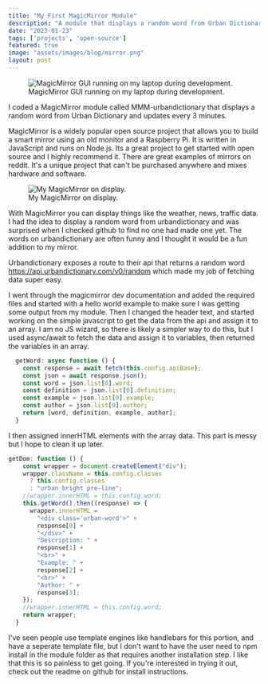 ```yaml
---
title: "My First MagicMirror Module"
description: "A module that displays a random word from Urban Dictionary"
date: "2023-01-23"
tags: ['projects', 'open-source']
featured: true
image: "assets/images/blog/mirror.png"
layout: post
---
```


<figure>
  <img
    src="/blog/mmm-urbandictionary.webp"
    alt="MagicMirror GUI running on my laptop during development."
  />
  <figcaption>
    MagicMirror GUI running on my laptop during development.
  </figcaption>
</figure>

<p className="lead">
  I coded a MagicMirror module called MMM-urbandictionary that displays a random word from Urban Dictionary and updates every 3 minutes.
</p>

MagicMirror is a widely popular open source project that allows you to build a smart mirror using an old monitor and a Raspberry Pi. It is written in JavaScript and runs on Node.js. Its a great project to get started with open source and I highly recommend it. There are great examples of mirrors on reddit. It's a unique project that can't be purchased anywhere and mixes hardware and software.

<figure>
  <img
    src="/blog/mirror.webp"
    alt="My MagicMirror on display."
  />
  <figcaption>
   My MagicMirror on display.
  </figcaption>
</figure>

With MagicMirror you can display things like the weather, news, traffic data. I had the idea to display a random word from urbandictionary and was surprised when I checked github to find no one had made one yet. The words on urbandictionary are often funny and I thought it would be a fun addition to my mirror.

Urbandictionary exposes a route to their api that returns a random word https://api.urbandictionary.com/v0/random which made my job of fetching data super easy.

I went through the magicmirror dev documentation and added the required files and started with a hello world example to make sure I was getting some output from my module. Then I changed the header text, and started working on the simple javascript to get the data from the api and assign it to an array. I am no JS wizard, so there is likely a simpler way to do this, but I used async/await to fetch the data and assign it to variables, then returned the variables in an array.

```javascript
  getWord: async function () {
    const response = await fetch(this.config.apiBase);
    const json = await response.json();
    const word = json.list[0].word;
    const definition = json.list[0].definition;
    const example = json.list[0].example;
    const author = json.list[0].author;
    return [word, definition, example, author];
  }
  ```

  I then assigned innerHTML elements with the array data. This part is messy but I hope to clean it up later.

```javascript
getDom: function () {
    const wrapper = document.createElement("div");
    wrapper.className = this.config.classes
      ? this.config.classes
      : "urban bright pre-line";
    //wrapper.innerHTML = this.config.word;
    this.getWord().then((response) => {
      wrapper.innerHTML =
        "<div class='urban-word'>" +
        response[0] +
        "</div>" +
        "Description: " +
        response[1] +
        "<br>" +
        "Example: " +
        response[2] +
        "<br>" +
        "Author: " +
        response[3];
    });
    //wrapper.innerHTML = this.config.word;
    return wrapper;
  }
  ```

  I've seen people use template engines like handlebars for this portion, and have a seperate template file, but I don't want to have the user need to npm install in the module folder as that requires another installation step. I like that this is so painless to get going. If you're interested in trying it out, check out the readme on github for install instructions.
